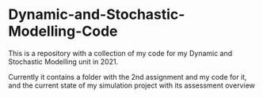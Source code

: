 # Dynamic-and-Stochastic-Modelling-Code
This is a repository with a collection of my code for my Dynamic and Stochastic Modelling unit in 2021.

Currently it contains a folder with the 2nd assignment and my code for it, and the current state of my simulation project with its assessment overview
